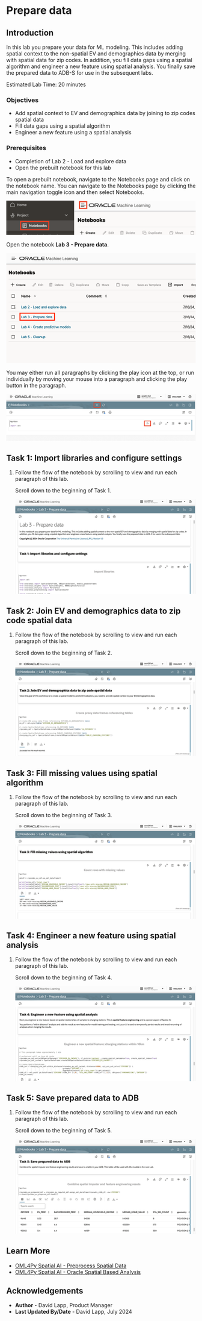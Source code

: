 # Prepare data

## Introduction

In this lab you prepare your data for ML modeling. This includes adding spatial context to the non-spatial EV and demographics data by merging with spatial data for zip codes. In addition, you fill data gaps using a spatial algorithm and engineer a new feature using spatial analysis. You finally save the prepared data to ADB-S for use in the subsequent labs.

Estimated Lab Time: 20 minutes

### Objectives

* Add spatial context to EV and demographics data by joining to zip codes spatial data
* Fill data gaps using a spatial algorithm
* Engineer a new feature using a spatial analysis

### Prerequisites

* Completion of Lab 2 - Load and explore data
* Open the prebuilt notebook for this lab

To open a prebuilt notebook, navigate to the Notebooks page and click on the notebook name. You can navigate to the Notebooks page by clicking the main navigation toggle icon and then select Notebooks.

   ![Navigate to Notebooks page](images/notebooks-nav.png)

Open the notebook **Lab 3 - Prepare data**.

   ![Navigate to Notebooks page](images/lab-3-notebook.png)

You may either run all paragraphs by clicking the play icon at the top, or run individually by moving your mouse into a paragraph and clicking the play button in the paragraph.

   ![Run options](images/run-options.png)  


## Task 1: Import libraries and configure settings

1. Follow the flow of the notebook by scrolling to view and run each paragraph of this lab.

   Scroll down to the beginning of Task 1.

   ![Lab 2 Task 1](images/lab3-task1.png)  

## Task 2: Join EV and demographics data to zip code spatial data

1. Follow the flow of the notebook by scrolling to view and run each paragraph of this lab.

   Scroll down to the beginning of Task 2.

   ![Lab 2 Task 1](images/lab3-task2.png) 
   
## Task 3: Fill missing values using spatial algorithm

1. Follow the flow of the notebook by scrolling to view and run each paragraph of this lab.

   Scroll down to the beginning of Task 3.

   ![Lab 2 Task 1](images/lab3-task3.png) 

## Task 4: Engineer a new feature using spatial analysis

1. Follow the flow of the notebook by scrolling to view and run each paragraph of this lab.

   Scroll down to the beginning of Task 4.

   ![Lab 2 Task 1](images/lab3-task4.png) 

## Task 5: Save prepared data to ADB

1. Follow the flow of the notebook by scrolling to view and run each paragraph of this lab.

   Scroll down to the beginning of Task 5.

   ![Lab 2 Task 1](images/lab3-task5.png) 


## Learn More

* [OML4Py Spatial AI - Preprocess Spatial Data](https://docs.oracle.com/en/cloud/paas/autonomous-database/serverless/cspai/preprocess-spatial-data1.html)
* [OML4Py Spatial AI - Oracle Spatial Based Analysis](https://docs.oracle.com/en/cloud/paas/autonomous-database/serverless/cspai/oracle-spatial-based-analysis.html)

## Acknowledgements

* **Author** - David Lapp, Product Manager
* **Last Updated By/Date**  - David Lapp, July 2024

